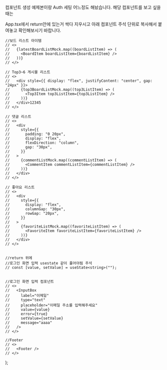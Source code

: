 컴포넌트 생성 예제본이랑 Auth 세팅 어느정도 해놨습니다. 해당 컴포넌트를 보고 싶을때는

App.tsx에서 return안에 있는거 싹다 지우시고 아래 컴포넌트 주석 단위로 복사해서 붙여놓고 확인해보시기 바랍니다.

    //보드 리스트 아이템
    // <>
    //   {latestBoardListMock.map((boardListItem) => (
    //     <BoardItem boardListItem={boardListItem} />
    //   ))}
    // </>

    // Top3~6 게시물 리스트
    // <>
    //   <div style={{ display: "flex", justifyContent: "center", gap: "24px" }}>
    //     {top3BoardListMock.map((top3ListItem) => (
    //       <Top3Item top3ListItem={top3ListItem} />
    //     ))}
    //   </div>12345
    // </>

    // 댓글 리스트
    // <>
    //   <div
    //     style={{
    //       padding: "0 20px",
    //       display: "flex",
    //       flexDirection: "column",
    //       gap: "30px",
    //     }}
    //   >
    //     {commentListMock.map((commentListItem) => (
    //       <CommentItem commentListItem={commentListItem} />
    //     ))}
    //   </div>
    // </>

    // 좋아요 리스트
    // <>
    //   <div
    //     style={{
    //       display: "flex",
    //       columnGap: "30px",
    //       rowGap: "20px",
    //     }}
    //   >
    //     {favoriteListMock.map((favoriteListItem) => (
    //       <FavoriteItem favoriteListItem={favoriteListItem} />
    //     ))}
    //   </div>
    // </>


    //return 위에
    //로그인 화면 입력 usestate 같이 풀어야됨 주석
    // const [value, setValue] = useState<string>("");


    //로그인 화면 입력 컴포넌트
    // <>
    //   <InputBox
    //     label="이메일"
    //     type="text"
    //     placeholder="이메일 주소를 입력해주세요"
    //     value={value}
    //     error={true}
    //     setValue={setValue}
    //     message="aaaa"
    //   />
    // </>

    //Footer
    // <>
    //   <Footer />
    // </>

);
